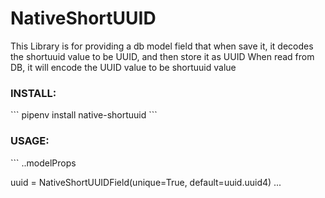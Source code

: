# NativeShortUUID

This Library is for providing a db model field that when save it, it decodes the shortuuid value to be UUID, and then store it as UUID
When read from DB, it will encode the UUID value to be shortuuid value

<h3>INSTALL:</h3>
```
  pipenv install native-shortuuid
```

<h3>USAGE:</h3>
```
  ..modelProps

  uuid = NativeShortUUIDField(unique=True, default=uuid.uuid4)
  ...
```

